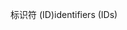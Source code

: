 <span data-ttu-id="a5cdb-101">标识符 (ID)</span><span class="sxs-lookup"><span data-stu-id="a5cdb-101">identifiers (IDs)</span></span>